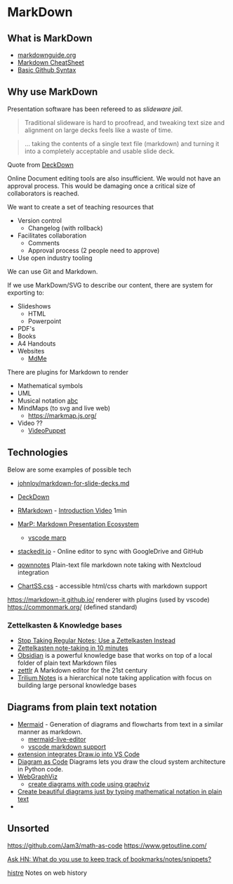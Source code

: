 MarkDown
========

What is MarkDown
----------------

* [markdownguide.org](https://www.markdownguide.org/)
* [Markdown CheatSheet](https://devhints.io/markdown)
* [Basic Github Syntax](https://help.github.com/en/github/writing-on-github/basic-writing-and-formatting-syntax)

Why use MarkDown
----------------

Presentation software has been refereed to as _slideware jail_.

> Traditional slideware is hard to proofread, and tweaking text size and alignment on large decks feels like a waste of time.

> ... taking the contents of a single text file (markdown) and turning it into a completely acceptable and usable slide deck.

Quote from [DeckDown](http://deckdown.org/)

Online Document editing tools are also insufficient. We would not have an approval process. This would be damaging once a critical size of collaborators is reached.

We want to create a set of teaching resources that
* Version control
    * Changelog (with rollback)
* Facilitates collaboration
    * Comments
    * Approval process (2 people need to approve)
* Use open industry tooling

We can use Git and Markdown.

If we use MarkDown/SVG to describe our content, there are system for exporting to:
* Slideshows
    * HTML
    * Powerpoint
* PDF's
* Books
* A4 Handouts
* Websites
    * [MdMe](https://github.com/susam/mdme)

There are plugins for Markdown to render
* Mathematical symbols
* UML
* Musical notation [abc](http://www.lesession.co.uk/abc/abc_notation.htm)
* MindMaps (to svg and live web)
    * https://markmap.js.org/
* Video ??
    * [VideoPuppet](https://www.videopuppet.com/docs/script/)


Technologies
------------

Below are some examples of possible tech

* [johnloy/markdown-for-slide-decks.md](https://gist.github.com/johnloy/27dd124ad40e210e91c70dd1c24ac8c8)
* [DeckDown](http://deckdown.org/)
* [RMarkdown](https://rmarkdown.rstudio.com/) - [Introduction Video](https://player.vimeo.com/video/178485416) 1min

* [MarP: Markdown Presentation Ecosystem](https://marp.app/)
    * [vscode marp](https://marketplace.visualstudio.com/items?itemName=marp-team.marp-vscode)

* [stackedit.io](https://stackedit.io/) - Online editor to sync with GoogleDrive and GitHub

* [qownnotes](https://www.qownnotes.org/) Plain-text file markdown note taking with Nextcloud integration
* [ChartSS.css](https://rbitr.github.io/ChartS.css/) - accessible html/css charts with markdown support

https://markdown-it.github.io/ renderer with plugins (used by vscode)
https://commonmark.org/ (defined standard)

### Zettelkasten & Knowledge bases

* [Stop Taking Regular Notes; Use a Zettelkasten Instead](https://eugeneyan.com/2020/04/05/note-taking-zettelkasten/)
* [Zettelkasten note-taking in 10 minutes](https://blog.viktomas.com/posts/slip-box/)
* [Obsidian](https://obsidian.md/) is a powerful knowledge base that works on top of a local folder of plain text Markdown files
* [zettlr](https://www.zettlr.com/) A Markdown editor for the 21st century 
* [Trilium Notes](https://github.com/zadam/trilium) is a hierarchical note taking application with focus on building large personal knowledge bases


Diagrams from plain text notation
---------------------------------

* [Mermaid](https://mermaid-js.github.io/mermaid/) - Generation of diagrams and flowcharts from text in a similar manner as markdown.
    * [mermaid-live-editor](https://mermaid-js.github.io/mermaid-live-editor/)
    * [vscode markdown support](https://marketplace.visualstudio.com/items?itemName=bierner.markdown-mermaid)
* [extension integrates Draw.io into VS Code](https://github.com/hediet/vscode-drawio)
* [Diagram as Code](https://diagrams.mingrammer.com/) Diagrams lets you draw the cloud system architecture in Python code.
* [WebGraphViz](http://www.webgraphviz.com/)
    * [create diagrams with code using graphviz](https://ncona.com/2020/06/create-diagrams-with-code-using-graphviz/)
* [Create beautiful diagrams just by typing mathematical notation in plain text](https://github.com/penrose/penrose)
* [](https://rtsys.informatik.uni-kiel.de/elklive/)

Unsorted
--------

https://github.com/Jam3/math-as-code
https://www.getoutline.com/

[Ask HN: What do you use to keep track of bookmarks/notes/snippets?](https://news.ycombinator.com/item?id=22778123)

[histre](https://histre.com/) Notes on web history
